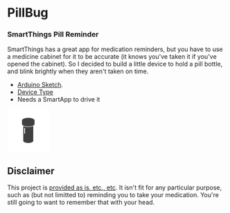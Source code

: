 # PillBug

### SmartThings Pill Reminder

SmartThings has a great app for medication reminders, but you have to use a medicine cabinet for it to be accurate (it knows you've taken it if you've opened the cabinet). So I decided to build a little device to hold a pill bottle, and blink brightly when they aren't taken on time. 

* [Arduino Sketch](pillbug/pillbug.ino). 
* [Device Type](pillbug/pillbug-device-type.groovy)
* Needs a SmartApp to drive it

![image](images/icon.png)

## Disclaimer

This project is [provided as is, etc., etc](https://gist.github.com/alexking/7852271). It isn't fit for any particular purpose, such as (but not limitted to) reminding you to take your medication. You're still going to want to remember that with your head. 
